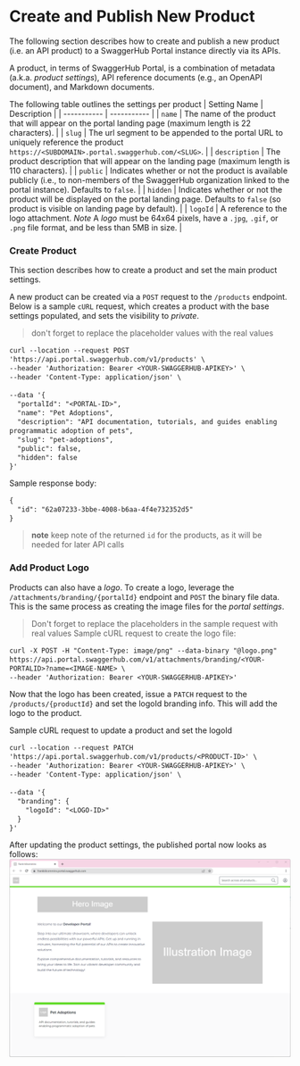 # Create and Publish New Product

The following section describes how to create and publish a new product (i.e. an API product) to a SwaggerHub Portal instance directly via its APIs.

A product, in terms of SwaggerHub Portal, is a combination of metadata (a.k.a. _product settings_), API reference documents (e.g., an OpenAPI document), and Markdown documents.

The following table outlines the settings per product
| Setting Name | Description |
| ----------- | ----------- |
| `name` | The name of the product that will appear on the portal landing page (maximum length is 22 characters). |
| `slug` | The url segment to be appended to the portal URL to uniquely reference the product `https://<SUBDOMAIN>.portal.swaggerhub.com/<SLUG>`. |
| `description` | The product description that will appear on the landing page (maximum length is 110 characters). |
| `public` | Indicates whether or not the product is available publicly (i.e., to non-members of the SwaggerHub organization linked to the portal instance). Defaults to `false`. |
| `hidden` | Indicates whether or not the product will be displayed on the portal landing page. Defaults to `false` (so product is visible on landing page by default). |
| `logoId` | A reference to the logo attachment. *Note*  A _logo_ must be 64x64 pixels, have a `.jpg`, `.gif`, or `.png` file format, and be less than 5MB in size. |

### Create Product
This section describes how to create a product and set the main product settings.

A new product can be created via a `POST` request to the `/products` endpoint. Below is a sample `cURL` request, which creates a product with the base settings populated, and sets the visibility to _private_.

> don't forget to replace the placeholder values with the real values
```
curl --location --request POST 'https://api.portal.swaggerhub.com/v1/products' \
--header 'Authorization: Bearer <YOUR-SWAGGERHUB-APIKEY>' \
--header 'Content-Type: application/json' \

--data '{
  "portalId": "<PORTAL-ID>",
  "name": "Pet Adoptions",
  "description": "API documentation, tutorials, and guides enabling programmatic adoption of pets",
  "slug": "pet-adoptions",
  "public": false,
  "hidden": false
}'
```

Sample response body:
```
{
  "id": "62a07233-3bbe-4008-b6aa-4f4e732352d5"
}
```

> **note** keep note of the returned `id` for the products, as it will be needed for later API calls

### Add Product Logo
Products can also have a _logo_. To create a logo, leverage the `/attachments/branding/{portalId}` endpoint and `POST` the binary file data. This is the same process as creating the image files for the _portal settings_.

> Don't forget to replace the placeholders in the sample request with real values
Sample cURL request to create the logo file:
```
curl -X POST -H "Content-Type: image/png" --data-binary "@logo.png" https://api.portal.swaggerhub.com/v1/attachments/branding/<YOUR-PORTALID>?name=<IMAGE-NAME> \
--header 'Authorization: Bearer <YOUR-SWAGGERHUB-APIKEY>'
```

Now that the logo has been created, issue a `PATCH` request to the `/products/{productId}` and set the logoId branding info. This will add the logo to the product.

Sample cURL request to update a product and set the logoId
```
curl --location --request PATCH 'https://api.portal.swaggerhub.com/v1/products/<PRODUCT-ID>' \
--header 'Authorization: Bearer <YOUR-SWAGGERHUB-APIKEY>' \
--header 'Content-Type: application/json' \

--data '{
  "branding": {
    "logoId": "<LOGO-ID>"
  } 
}'
```

After updating the product settings, the published portal now looks as follows:
![Sample Portal Landing With Product](./images/Sample-Portal-Landing-With-Product.png)


